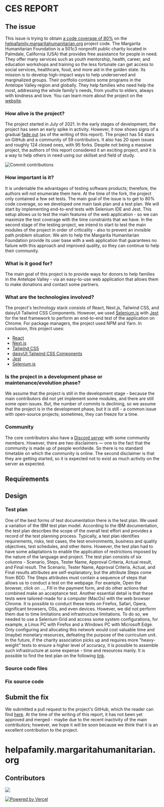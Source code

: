 # CES REPORT
## The issue

This issue is trying to obtain [a code coverage of 80%](https://github.com/margaritahumanitarian/helpafamily/issues/367) on the [helpafamily.margaritahumanitarian.org](https://helpafamily.margaritahumanitarian.org/) project code. The Margarita Humanitarian Foundation is a 501c3 nonprofit public charity located in Palmdale, California (USA) that provides free assistance for people in need. They offer many services such as youth mentorship, health, career, and education workshops and training so the less fortunate can get access to social services, healthcare, food, and more aid in the golden state. Its mission is to develop high-impact ways to help underserved and marginalized groups. Their portfolio contains some programs in the Antelope Valley region and globally. They help families who need help the most, addressing the whole family's needs, from youths to elders, always with kindness and love.
You can learn more about the project on the [website](https://www.margaritahumanitarian.org/).

### How alive is the project?

The project started in July of 2021. In the early stages of development, the project has seen an early spike in activity. However, it now shows signs of a gradual [fade out](https://github.com/margaritahumanitarian/helpafamily/graphs/contributors) (as of the writing of this report). The project has 54 stars on GitHub and a community of 59 contributors. It also has 20 open issues and roughly 124 closed ones, with 95 forks. Despite not being a massive project, the authors of this report considered it an exciting project, and it is a way to help others in need using our skillset and field of study.

![Commit contributions](https://user-images.githubusercontent.com/44166746/168834968-bcd298c5-a440-40f8-ae39-92853503c1e3.png)

### How important is it?

It is undeniable the advantages of testing software products; therefore, the authors will not enumerate them here. At the time of the fork, the project only contained a few set tests. The main goal of the issue is to get to 80% code coverage, so we developed one main task plan and a test plan. We will start by implementing end-to-end tests with Selenium IDE and Jest. This setup allows us to test the main features of the web application - so we can maximize the test coverage with the time constraints that we have. In the second stage of the testing project, we intend to start to test the main modules of the project in order of criticality - also to prevent an invisible path problem situation. We aim to help the Margarita Humanitarian Foundation provide its user base with a web application that guarantees no failure with this approach and improved quality, so they can continue to help their community.

### What is it good for?

The main goal of this project is to provide ways for donors to help families in the Antelope Valley - via an easy-to-use web application that allows them to make donations and contact some partners.

### What are the technologies involved?

The project's technology stack consists of React, Next.js, Tailwind CSS, and daisyUI Tailwind CSS Components. However, we used [Selenium.js](https://www.selenium.dev) with [Jest](https://jestjs.io) for the test framework to perform an end-to-end test of the application on Chrome. For package managers, the project used NPM and Yarn.
In conclusion, this project uses:

- [React](https://reactjs.org/)
- [Next.js](https://nextjs.org/docs/)
- [Tailwind CSS](https://tailwindcss.com/docs)
- [daisyUI Tailwind CSS Components](https://daisyui.com/)
- [Jest](https://jestjs.io)
- [Selenium.js](https://www.selenium.dev)

### Is the project in a development phase or maintenance/evolution phase?

We assume that the project is still in the development stage - because the main contributors did not yet implement some modules, and there are still some open issues. But, the number of commits is declining, so we assume that the project is in the development phase, but it is still - a common issue with open-source projects; sometimes, they can freeze for a time.

### Community

The core contributors also have a [Discord server](https://discord.gg/WsmqrcGqyE) with some community members. However, there are two disclaimers — one to the fact that the community is made up of people worldwide. So there is no standard timetable on which the community is online. The second disclaimer is that they are getting started, so it is expected not to exist as much activity on the server as expected.

## Requirements
## Design
### Test plan

One of the best forms of test documentation there is the test plan. We used a variation of the IBM test plan model. According to the IBM documentation, the test plan describes the scope of the overall test effort and provides a record of the test planning process. Typically, a test plan identifies requirements, risks, test cases, the test environments, business and quality objectives, test schedules, and other items. However, the test plan had to have some adaptations to enable the application of restrictions imposed by the nature of the language and project. The test plan consists of six columns - Scenario, Steps, Tester Name, Approval Criteria, Actual result, and Final result. The Scenario, Tester Name, Approval Criteria, Actual, and Final results attributes are self-explanatory, but the attribute Steps come from BDD. The Steps attributes must contain a sequence of steps that allows us to conduct a test on the webpage. For example, Open the browser, click on ..., Fill in the payment form, and do other actions that combined make an acceptance test. Another essential detail is that these tests were tailored-made for a computer (MacOs) with the web browser Chrome. It is possible to conduct these tests on Firefox, Safari, Opera, significant browsers, OSs, and even devices. However, we did not perform them due to time limitations and infrastructure limitations. To do so, we needed to use a Selenium Grid and access some system configurations, for example, a Linux PC with Firefox and a Windows PC with Microsoft Edge. Only configuring and allocating this network would cost valuable time and (maybe) monetary resources, defeating the purpose of the curriculum unit. In the future, if the charity association picks up and requires more "heavy-weight" tests to ensure a higher level of accuracy, it is possible to assemble such infrastructure at some expense - time and resources manly. It is possible to find the test plan on the following [link](https://1drv.ms/x/s!AlSqQ8H6UyqqmfoxHBitd6JypCfwuw?e=OIHu26).

### Source code files
### Fix source code
## Submit the fix

We submitted a pull request to the project's GitHub, which the reader can find [here](https://github.com/margaritahumanitarian/helpafamily/pull/373). At the time of the writing of this report, it has not been yet approved and merged - maybe due to the recent inactivity of the main contributors; however, we hope it will be soon because we think that it is an excellent contribution to the project.

# helpafamily.margaritahumanitarian.org

## Contributors

<a href="https://github.com/margaritahumanitarian/helpafamily/graphs/contributors">
  <img src="https://contrib.rocks/image?repo=margaritahumanitarian/helpafamily" />
</a>

[![Powered by Vercel](public/images/powered-by-vercel.svg)](https://vercel.com?utm_source=margaritahumanitarian&utm_campaign=oss)
